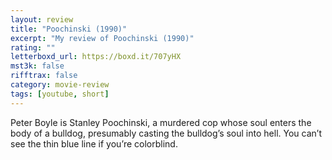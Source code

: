 ```yaml
---
layout: review
title: "Poochinski (1990)"
excerpt: "My review of Poochinski (1990)"
rating: ""
letterboxd_url: https://boxd.it/707yHX
mst3k: false
rifftrax: false
category: movie-review
tags: [youtube, short]
---
```


Peter Boyle is Stanley Poochinski, a murdered cop whose soul enters the body of a bulldog, presumably casting the bulldog’s soul into hell. You can’t see the thin blue line if you’re colorblind.
